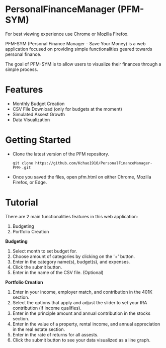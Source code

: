 # PersonalFinanceManager (PFM-SYM)

For best viewing experience use Chrome or Mozilla Firefox.

PFM-SYM (Personal Finance Manager - Save Your Money) is a web application focused on providing simple functionalities geared towards personal finance.

The goal of PFM-SYM is to allow users to visualize their finances through a simple process.

# Features
* Monthly Budget Creation
* CSV File Download (only for budgets at the moment)
* Simulated Assest Growth
* Data Visualization

# Getting Started
* Clone the latest version of the PFM repository.<br>
    ```
    git clone https://github.com/Kchao1910/PersonalFinanceManager-PFM-.git
    ```
* Once you saved the files, open pfm.html on either Chrome, Mozilla Firefox, or Edge.

# Tutorial
There are 2 main functionalities features in this web application:<br>

1) Budgeting
2) Portfolio Creation

**Budgeting**
1) Select month to set budget for.
2) Choose amount of categories by clicking on the '+' button.
3) Enter in the category name(s), budget(s), and expenses.
4) Click the submit button.
5) Enter in the name of the CSV file. (Optional)

**Portfolio Creation**

1) Enter in your income, employer match, and contribution in the 401K section.
2) Select the options that apply and adjust the slider to set your IRA contribution (if income qualifies).
3) Enter in the principle amount and annual contribution in the stocks section.
4) Enter in the value of a property, rental income, and annual appreciation in the real estate section.
5) Enter in the rate of returns for all assests.
6) Click the submit button to see your data visualized as a line graph.

